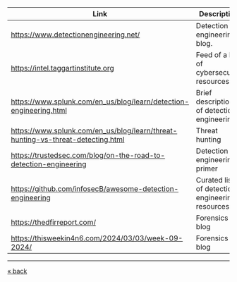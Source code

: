 
| Link                                                                            | Description                                     | Tags        |
| ------------------------------------------------------------------------------- | ----------------------------------------------- | ----------- |
| https://www.detectionengineering.net/                                           | Detection engineering blog.                     | detections  |
| https://intel.taggartinstitute.org                                              | Feed of a lot of cybersecurity resources.       | rss, feed   |
| https://www.splunk.com/en_us/blog/learn/detection-engineering.html              | Brief description of detection engineering      | blog        |
| https://www.splunk.com/en_us/blog/learn/threat-hunting-vs-threat-detecting.html | Threat hunting                                  | blog        |
| https://trustedsec.com/blog/on-the-road-to-detection-engineering                | Detection engineering primer                    | blog        |
| https://github.com/infosecB/awesome-detection-engineering                       | Curated list of detection engineering resources | aggregation |
| https://thedfirreport.com/                                                      | Forensics blog                                  | blog        |
| https://thisweekin4n6.com/2024/03/03/week-09-2024/                              | Forensics blog                                  | blog:w      |

---
[« back](readme.md)